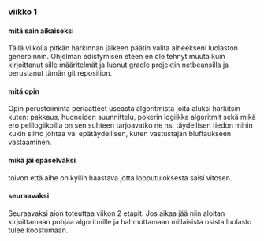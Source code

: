 ### viikko 1

#### mitä sain aikaiseksi
Tällä viikolla pitkän harkinnan jälkeen päätin valita aiheekseni luolaston generoinnin.
Ohjelman edistymisen eteen en ole tehnyt muuta kuin kirjoittanut sille määritelmät ja luonut gradle projektin netbeansilla ja perustanut tämän git reposition.

#### mitä opin 
Opin perustoiminta periaatteet useasta algoritmista joita aluksi harkitsin kuten: pakkaus, huoneiden suunnittelu, pokerin logiikka algoritmit sekä mikä ero pelilogiikoilla on sen suhteen tarjoavatko ne ns. täydellisen tiedon mihin kukin siirto johtaa vai epätäydellisen, kuten vastustajan bluffaukseen vastaaminen.

#### mikä jäi epäselväksi
toivon että aihe on kyllin haastava jotta lopputuloksesta saisi vitosen.

#### seuraavaksi
Seuraavaksi aion toteuttaa viikon 2 etapit.
Jos aikaa jää niin aloitan kirjoittamaan pohjaa algoritmille ja hahmottamaan millaisista osista luolasto tulee koostumaan.
